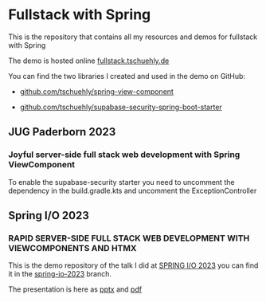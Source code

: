 # Fullstack with Spring

This is the repository that contains all my resources and demos for fullstack with Spring

The demo is hosted online [fullstack.tschuehly.de](https://fullstack.tschuehly.de/)

You can find the two libraries I created and used in the demo on GitHub:
- [github.com/tschuehly/spring-view-component](https://github.com/tschuehly/spring-view-component)

- [github.com/tschuehly/supabase-security-spring-boot-starter](https://github.com/tschuehly/supabase-security-spring-boot-starter)

## JUG Paderborn 2023

### Joyful server-side full stack web development with Spring ViewComponent

To enable the supabase-security starter you need to uncomment the dependency in the build.gradle.kts and uncomment the ExceptionController

## Spring I/O 2023

### RAPID SERVER-SIDE FULL STACK WEB DEVELOPMENT WITH VIEWCOMPONENTS AND HTMX

This is the demo repository of the talk I did at [SPRING I/O 2023](https://2023.springio.net/sessions/rapid-server-side-full-stack-web-development-with-viewcomponents-and-htmx/) you can find it in the [spring-io-2023](https://github.com/tschuehly/fullstack-with-spring/tree/spring-io-2023) branch.

The presentation is here as [pptx](spring-io/spring-io-rapid-server-side-fullstack.pptx) and [pdf](spring-io/spring-io-rapid-server-side-fullstack.pdf)




